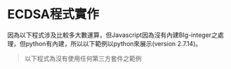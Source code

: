 # ECDSA程式實作

因為以下程式涉及比較多大數運算，但Javascript因為沒有內建BIg-integer之處理，但python有內建，所以以下範例以python來展示\(version 2.7.14\)。

> 以下程式為沒有使用任何第三方套件之範例

```python

```



